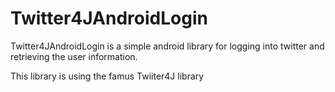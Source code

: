 Twitter4JAndroidLogin
=====================

Twitter4JAndroidLogin is a simple android library for logging into twitter and retrieving the user information.

This library is using the famus Twiiter4J library
